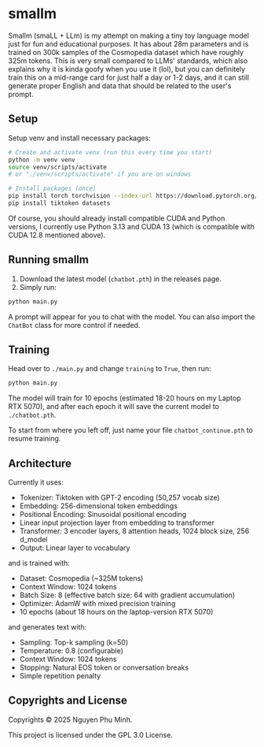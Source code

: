 # smallm

Smallm (smaLL + LLm) is my attempt on making a tiny toy language model just for fun and educational purposes. It has about 28m parameters and is trained on 300k samples of the Cosmopedia dataset which have roughly 325m tokens. This is very small compared to LLMs' standards, which also explains why it is kinda goofy when you use it (lol), but you can definitely train this on a mid-range card for just half a day or 1-2 days, and it can still generate proper English and data that should be related to the user's prompt.

## Setup

Setup venv and install necessary packages:

```sh
# Create and activate venv (run this every time you start)
python -m venv venv
source venv/scripts/activate
# or "./venv/scripts/activate" if you are on windows

# Install packages (once)
pip install torch torchvision --index-url https://download.pytorch.org/whl/cu128
pip install tiktoken datasets
```

Of course, you should already install compatible CUDA and Python versions, I currently use Python 3.13 and CUDA 13 (which is compatible with CUDA 12.8 mentioned above).

## Running smallm

1. Download the latest model (`chatbot.pth`) in the releases page.
2. Simply run:
```sh
python main.py
```

A prompt will appear for you to chat with the model. You can also import the `ChatBot` class for more control if needed.

## Training

Head over to `./main.py` and change `training` to `True`, then run:
```sh
python main.py
```

The model will train for 10 epochs (estimated 18-20 hours on my Laptop RTX 5070), and after each epoch it will save the current model to `./chatbot.pth`.

To start from where you left off, just name your file `chatbot_continue.pth` to resume training.

## Architecture

Currently it uses:

* Tokenizer: Tiktoken with GPT-2 encoding (50,257 vocab size)
* Embedding: 256-dimensional token embeddings
* Positional Encoding: Sinusoidal positional encoding
* Linear input projection layer from embedding to transformer
* Transformer: 3 encoder layers, 8 attention heads, 1024 block size, 256 d_model
* Output: Linear layer to vocabulary

and is trained with:

* Dataset: Cosmopedia (~325M tokens)
* Context Window: 1024 tokens
* Batch Size: 8 (effective batch size: 64 with gradient accumulation)
* Optimizer: AdamW with mixed precision training
* 10 epochs (about 18 hours on the laptop-version RTX 5070)

and generates text with:

* Sampling: Top-k sampling (k=50)
* Temperature: 0.8 (configurable)
* Context Window: 1024 tokens
* Stopping: Natural EOS token or conversation breaks
* Simple repetition penalty

## Copyrights and License

Copyrights © 2025 Nguyen Phu Minh.

This project is licensed under the GPL 3.0 License.
